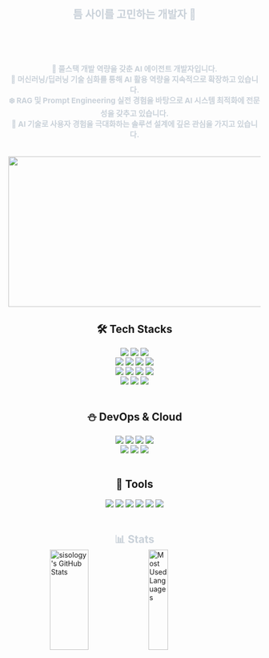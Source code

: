 <!--<img src="https://capsule-render.vercel.app/api?type=soft&color=0:1a1b27,100:3c3d54&height=150&section=header&text=ILO&fontSize=50&fontColor=eff7f6&desc=Developer%20Considering%20Gaps&descAlign=50&descAlignY=70&descSize=20" />-->
<div style="text-align: center;"> 
    <h2 style="color: #c9d1d9; margin-bottom: 50px; border-bottom: none;">틈 사이를 고민하는 개발자 🧐</h2>  
    <div style="font-weight: 700; font-size: 15px; color: #c9d1d9;"> 
        <br/><p>🫡 풀스택 개발 역량을 갖춘 AI 에이전트 개발자입니다.
        </br>🧚 머신러닝/딥러닝 기술 심화를 통해 AI 활용 역량을 지속적으로 확장하고 있습니다.
        </br>❄️ RAG 및 Prompt Engineering 실전 경험을 바탕으로 AI 시스템 최적화에 전문성을 갖추고 있습니다.
        </br>🧵 AI 기술로 사용자 경험을 극대화하는 솔루션 설계에 깊은 관심을 가지고 있습니다.
        </p></br>
    </div>
    <a href="https://github.com/devxb/gitanimals">
        <img
          src="https://render.gitanimals.org/farms/sisology"
          width="600"
          height="300"
        />
    </a>
    </br>
    <h2>🛠️ Tech Stacks</h2>
<div style="margin-top: 0;">
    <img src="https://img.shields.io/badge/Java-1572A9?style=for-the-badge&logo=openjdk&logoColor=white">
    <img src="https://img.shields.io/badge/Spring-6DB33F?style=for-the-badge&logo=Spring&logoColor=white">
    <img src="https://img.shields.io/badge/Spring Boot-a7c957?style=for-the-badge&logo=Spring Boot&logoColor=white">
    <br/>
    <img src="https://img.shields.io/badge/Javascript-F7DF1E?style=for-the-badge&logo=Javascript&logoColor=white">
    <img src="https://img.shields.io/badge/React-61DAFB?style=for-the-badge&logo=React&logoColor=white">
    <img src="https://img.shields.io/badge/Flutter-3a86ff?style=for-the-badge&logo=Flutter&logoColor=white">
    <img src="https://img.shields.io/badge/Python-3776AB?style=for-the-badge&logo=python&logoColor=white">
    <br/>
    <img src="https://img.shields.io/badge/MySQL-4479A1?style=for-the-badge&logo=MySQL&logoColor=white">
    <img src="https://img.shields.io/badge/PostgreSQL-669bbc?style=for-the-badge&logo=PostgreSQL&logoColor=white">
    <img src="https://img.shields.io/badge/JPA-e9c46a?style=for-the-badge&logo=spring&logoColor=white">
    <img src="https://img.shields.io/badge/Hibernate-8d99ae?style=for-the-badge&logo=Hibernate&logoColor=white">
    <br/>
    <img src="https://img.shields.io/badge/HTML5-E34F26?style=for-the-badge&logo=HTML5&logoColor=white">
    <img src="https://img.shields.io/badge/CSS3-1572B6?style=for-the-badge&logo=CSS3&logoColor=white">
    <img src="https://img.shields.io/badge/Bootstrap-7952B3?style=for-the-badge&logo=Bootstrap&logoColor=white">
</div>
<br/>
<h2>⛄️ DevOps & Cloud</h2>
<div style="margin-top: 0;">
    <img src="https://img.shields.io/badge/Docker-2496ED?style=for-the-badge&logo=Docker&logoColor=white">
    <img src="https://img.shields.io/badge/AWS EC2-FF9900?style=for-the-badge&logo=amazonec2&logoColor=white">
    <img src="https://img.shields.io/badge/AWS S3-569A31?style=for-the-badge&logo=amazons3&logoColor=white">
    <img src="https://img.shields.io/badge/AWS RDS-527FFF?style=for-the-badge&logo=amazonrds&logoColor=white">
    <br/>
    <img src="https://img.shields.io/badge/Vercel-03045e?style=for-the-badge&logo=Vercel&logoColor=white">
    <img src="https://img.shields.io/badge/Nginx-009639?style=for-the-badge&logo=nginx&logoColor=white">
    <img src="https://img.shields.io/badge/Apache Tomcat-a68a64?style=for-the-badge&logo=Apache Tomcat&logoColor=white">
</div>
<br/>
<h2>🧦 Tools</h2>
<div style="margin-top: 0;">
    <img src="https://img.shields.io/badge/Git-F05032?style=for-the-badge&logo=Git&logoColor=white">
    <img src="https://img.shields.io/badge/GitHub-14213d?style=for-the-badge&logo=GitHub&logoColor=white">
    <img src="https://img.shields.io/badge/Postman-FF6C37?style=for-the-badge&logo=Postman&logoColor=white"/>
    <img src="https://img.shields.io/badge/Figma-f4a261?style=for-the-badge&logo=Figma&logoColor=white">
    <img src="https://img.shields.io/badge/Miro-3d348b?style=for-the-badge&logo=Miro&logoColor=white">
    <img src="https://img.shields.io/badge/Notion-d9dcd6?style=for-the-badge&logo=Notion&logoColor=black">
</div>
    <br/>
    <h2 style="color: #c9d1d9; margin-bottom: 0; border-bottom: none;">📊 Stats</h2>
    <div align="left" style="display: flex; justify-content: center; margin-top: 0;">
        <img src="https://github-readme-stats-sigma-five.vercel.app/api?username=sisology&show_icons=true&theme=tokyonight" alt="sisology's GitHub Stats" style="height: 200px; width: 39%;" />
        <img src="https://github-readme-stats.vercel.app/api/top-langs/?username=sisology&layout=compact&theme=tokyonight" alt="Most Used Languages" style="height: 200px; width: 28%;" />
    </div>
</div>
